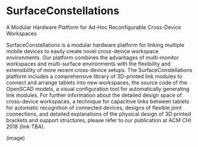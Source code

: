 # SurfaceConstellations
A Modular Hardware Platform for  Ad-Hoc Reconfigurable Cross-Device Workspaces

SurfaceConstellations is a modular hardware platform for linking multiple mobile devices to easily create novel cross-device workspace environments. Our platform combines the advantages of multi-monitor workspaces and multi-surface environments with the flexibility and extensibility of more recent cross-device setups. The SurfaceConstellations platform includes a comprehensive library of 3D-printed link modules to connect and arrange tablets into new workspaces, the source code of the OpenSCAD models, a visual configuration tool for automatically generating link modules. For further information about the detailed design space of cross-device workspaces, a technique for capacitive links between tablets for automatic recognition of connected devices, designs of flexible joint connections, and detailed explanations of the physical design of 3D printed brackets and support structures, please refer to our publication at ACM CHI 2018 (link TBA).


(image)
